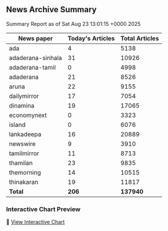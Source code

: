 <!-- @format -->

## News Archive Summary

Summary Report as of Sat Aug 23 13:01:15 +0000 2025

| News paper         | Today's Articles | Total Articles |
|--------------------|------------------|----------------|
| ada               | 4          | 5138        |
| adaderana-sinhala               | 31          | 10926        |
| adaderana-tamil               | 0          | 4998        |
| adaderana               | 21          | 8526        |
| aruna               | 22          | 9155        |
| dailymirror               | 17          | 7054        |
| dinamina               | 19          | 17065        |
| economynext               | 0          | 3323        |
| island               | 0          | 6076        |
| lankadeepa               | 16          | 20889        |
| newswire               | 9          | 3910        |
| tamilmirror               | 11          | 8713        |
| thamilan               | 23          | 9835        |
| themorning               | 14          | 10515        |
| thinakaran               | 19          | 11817        |
| **Total**          | **206**      | **137940** |

### Interactive Chart Preview
🔗 [View Interactive Chart](https://itscharukadeshan.github.io/sl_news_archive_data/news_chart_by_newspaper.html)

